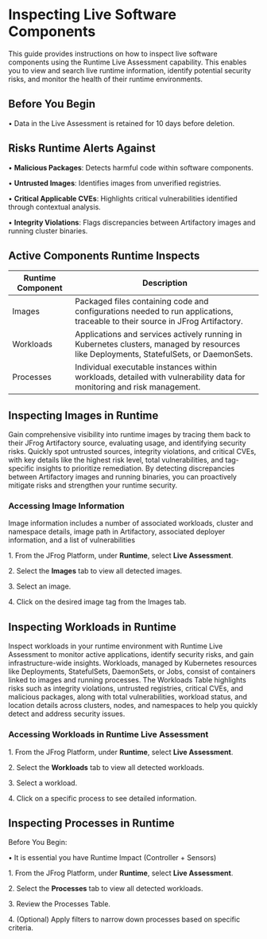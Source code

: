# Inspecting Live Software Components

This guide provides instructions on how to inspect live software components using the Runtime Live Assessment capability. This enables you to view and search live runtime information, identify potential security risks, and monitor the health of their runtime environments.&#x20;

## Before You Begin&#x20;

• Data in the Live Assessment is retained for 10 days before deletion.&#x20;

## Risks Runtime Alerts Against

• **Malicious Packages**: Detects harmful code within software components.&#x20;

• **Untrusted Images**: Identifies images from unverified registries.&#x20;

• **Critical Applicable CVEs**: Highlights critical vulnerabilities identified through contextual analysis.&#x20;

• **Integrity Violations**: Flags discrepancies between Artifactory images and running cluster binaries.&#x20;

## Active Components Runtime Inspects

| Runtime Component | Description                                                                                                                             |
| ----------------- | --------------------------------------------------------------------------------------------------------------------------------------- |
| Images            | Packaged files containing code and configurations needed to run applications, traceable to their source in JFrog Artifactory.           |
| Workloads         | Applications and services actively running in Kubernetes clusters, managed by resources like Deployments, StatefulSets, or DaemonSets.  |
|  Processes        | Individual executable instances within workloads, detailed with vulnerability data for monitoring and risk management.                  |

## Inspecting Images in Runtime&#x20;

Gain comprehensive visibility into runtime images by tracing them back to their JFrog Artifactory source, evaluating usage, and identifying security risks. Quickly spot untrusted sources, integrity violations, and critical CVEs, with key details like the highest risk level, total vulnerabilities, and tag-specific insights to prioritize remediation. By detecting discrepancies between Artifactory images and running binaries, you can proactively mitigate risks and strengthen your runtime security.&#x20;

### Accessing Image Information&#x20;

Image information includes a number of associated workloads, cluster and namespace details, image path in Artifactory, associated deployer information, and a list of vulnerabilities&#x20;

1\. From the JFrog Platform, under **Runtime**, select **Live Assessment**.&#x20;

2\. Select the **Images** tab to view all detected images.&#x20;

3\. Select an image.&#x20;

4\. Click on the desired image tag from the Images tab.&#x20;

## Inspecting Workloads in Runtime&#x20;

Inspect workloads in your runtime environment with Runtime Live Assessment to monitor active applications, identify security risks, and gain infrastructure-wide insights. Workloads, managed by Kubernetes resources like Deployments, StatefulSets, DaemonSets, or Jobs, consist of containers linked to images and running processes. The Workloads Table highlights risks such as integrity violations, untrusted registries, critical CVEs, and malicious packages, along with total vulnerabilities, workload status, and location details across clusters, nodes, and namespaces to help you quickly detect and address security issues.&#x20;

### Accessing Workloads in Runtime Live Assessment&#x20;

1\. From the JFrog Platform, under **Runtime**, select **Live Assessment**.&#x20;

2\. Select the **Workloads** tab to view all detected workloads.&#x20;

3\. Select a workload.&#x20;

4\. Click on a specific process to see detailed information.&#x20;

## Inspecting Processes in Runtime&#x20;

Before You Begin:

• It is essential you have Runtime Impact (Controller + Sensors)&#x20;

1\. From the JFrog Platform, under **Runtime**, select **Live Assessment**.&#x20;

2\. Select the **Processes** tab to view all detected workloads.&#x20;

3\. Review the Processes Table.&#x20;

4\. (Optional) Apply filters to narrow down processes based on specific criteria.
